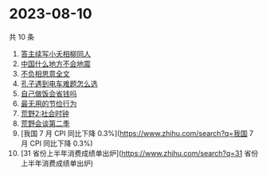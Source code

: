 # 2023-08-10

共 10 条

<!-- BEGIN -->
<!-- 最后更新时间 Thu Aug 10 2023 17:11:18 GMT+0800 (China Standard Time) -->

1. [答主续写小夭相柳同人](https://www.zhihu.com/search?q=答主续写小夭相柳同人)
1. [中国什么地方不会地震](https://www.zhihu.com/search?q=中国什么地方不会地震)
1. [不负相思意全文](https://www.zhihu.com/search?q=不负相思意全文)
1. [孔子遇到电车难题怎么选](https://www.zhihu.com/search?q=孔子遇到电车难题怎么选)
1. [自己做饭会省钱吗](https://www.zhihu.com/search?q=自己做饭会省钱吗)
1. [最无用的节俭行为](https://www.zhihu.com/search?q=最无用的节俭行为)
1. [荒野2:社会时钟](https://www.zhihu.com/search?q=荒野2:社会时钟)
1. [荒野会谈第二季](https://www.zhihu.com/search?q=荒野会谈第二季)
1. [我国 7 月 CPI 同比下降 0.3%](https://www.zhihu.com/search?q=我国 7 月 CPI
   同比下降 0.3%)
1. [31 省份上半年消费成绩单出炉](https://www.zhihu.com/search?q=31
   省份上半年消费成绩单出炉)

<!-- END -->
